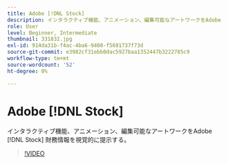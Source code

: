 ```yaml
---
title: Adobe [!DNL Stock]
description: インタラクティブ機能、アニメーション、編集可能なアートワークをAdobe [!DNL Stock] 金融情報を視覚的に示す
role: User
level: Beginner, Intermediate
thumbnail: 331832.jpg
exl-id: 914da31b-f4ac-4ba6-9400-f5691737f73d
source-git-commit: e3982cf31ebb0dac5927baa1352447b3222785c9
workflow-type: tm+mt
source-wordcount: '52'
ht-degree: 0%

---
```


# Adobe [!DNL Stock]

インタラクティブ機能、アニメーション、編集可能なアートワークをAdobe [!DNL Stock] 財務情報を視覚的に提示する。

>[!VIDEO](https://video.tv.adobe.com/v/331832?hidetitle=true)
